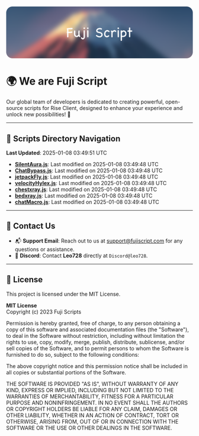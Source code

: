 ![Banner](.github/b.webp)

# 🌍 **We are Fuji Script**

Our global team of developers is dedicated to creating powerful, open-source scripts for Rise Client, designed to enhance your experience and unlock new possibilities! 🌟

---
<!-- SCRIPTS_NAVIGATION_START -->
## 📂 **Scripts Directory Navigation**

**Last Updated**: 2025-01-08 03:49:51 UTC

- **[SilentAura.js](scripts/SilentAura.js)**: Last modified on 2025-01-08 03:49:48 UTC
- **[ChatBypass.js](scripts/ChatBypass.js)**: Last modified on 2025-01-08 03:49:48 UTC
- **[jetpackFly.js](scripts/jetpackFly.js)**: Last modified on 2025-01-08 03:49:48 UTC
- **[velocityHylex.js](scripts/velocityHylex.js)**: Last modified on 2025-01-08 03:49:48 UTC
- **[chestxray.js](scripts/chestxray.js)**: Last modified on 2025-01-08 03:49:48 UTC
- **[bedxray.js](scripts/bedxray.js)**: Last modified on 2025-01-08 03:49:48 UTC
- **[chatMacro.js](scripts/chatMacro.js)**: Last modified on 2025-01-08 03:49:48 UTC

<!-- SCRIPTS_NAVIGATION_END -->

---

## 💬 **Contact Us**  
- 📬 **Support Email**: Reach out to us at [support@fujiscript.com](mailto:support@fujiscript.com) for any questions or assistance.  
- 💬 **Discord**: Contact **Leo728** directly at `Discord@leo728`.

---

## 📜 **License**

This project is licensed under the MIT License.  

**MIT License**  
Copyright (c) 2023 Fuji Scripts  

Permission is hereby granted, free of charge, to any person obtaining a copy of this software and associated documentation files (the "Software"), to deal in the Software without restriction, including without limitation the rights to use, copy, modify, merge, publish, distribute, sublicense, and/or sell copies of the Software, and to permit persons to whom the Software is furnished to do so, subject to the following conditions:  

The above copyright notice and this permission notice shall be included in all copies or substantial portions of the Software.  

THE SOFTWARE IS PROVIDED "AS IS", WITHOUT WARRANTY OF ANY KIND, EXPRESS OR IMPLIED, INCLUDING BUT NOT LIMITED TO THE WARRANTIES OF MERCHANTABILITY, FITNESS FOR A PARTICULAR PURPOSE AND NONINFRINGEMENT. IN NO EVENT SHALL THE AUTHORS OR COPYRIGHT HOLDERS BE LIABLE FOR ANY CLAIM, DAMAGES OR OTHER LIABILITY, WHETHER IN AN ACTION OF CONTRACT, TORT OR OTHERWISE, ARISING FROM, OUT OF OR IN CONNECTION WITH THE SOFTWARE OR THE USE OR OTHER DEALINGS IN THE SOFTWARE.  
